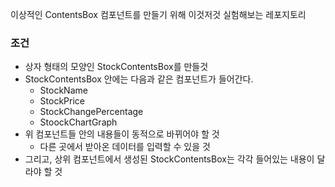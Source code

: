 이상적인 ContentsBox 컴포넌트를 만들기 위해 이것저것 실험해보는 레포지토리

### 조건

- 상자 형태의 모양인 StockContentsBox를 만들것
- StockContentsBox 안에는 다음과 같은 컴포넌트가 들어간다.
  - StockName
  - StockPrice
  - StockChangePercentage
  - StoockChartGraph
- 위 컴포넌트들 안의 내용들이 동적으로 바뀌어야 할 것
  - 다른 곳에서 받아온 데이터를 입력할 수 있을 것
- 그리고, 상위 컴포넌트에서 생성된 StockContentsBox는 각각 들어있는 내용이 달라야 할 것
